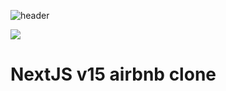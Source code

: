 ![header]([https://capsule-render.vercel.app/api?type=wave&color=#FF5A60&height=300&section=header&text=NextJS-airbnb&fontSize=90&animation=twinkling](https://capsule-render.vercel.app/api?type=soft&height=140&color=FF5a60&text=NextJS-v15-airbnb&fontSize=60&fontColor=FFFFFF&animation=blinking&textBg=false))

<img src="https://img.shields.io/badge/Next.js-000000?style=flat-square&logo=Next.js&logoColor=white"/>

# NextJS v15 airbnb clone
